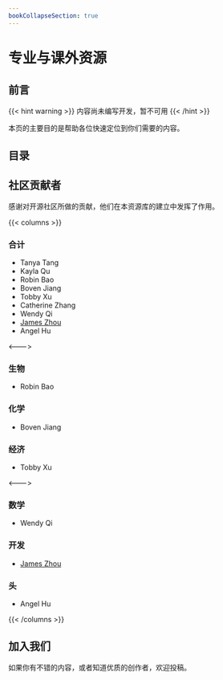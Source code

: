 ```yaml
---
bookCollapseSection: true
---
```


# 专业与课外资源

## 前言

{{< hint warning >}}
内容尚未编写开发，暂不可用
{{< /hint >}}

本页的主要目的是帮助各位快速定位到你们需要的内容。

## 目录

## 社区贡献者

感谢对开源社区所做的贡献，他们在本资源库的建立中发挥了作用。

{{< columns >}}

### 合计

- Tanya Tang
- Kayla Qu
- Robin Bao
- Boven Jiang
- Tobby Xu
- Catherine Zhang
- Wendy Qi
- [James Zhou](https://jamesflare.com)
- Angel Hu

<--->

### 生物

- Robin Bao

### 化学

- Boven Jiang

### 经济

- Tobby Xu

<--->

### 数学

- Wendy Qi

### 开发

- [James Zhou](https://jamesflare.com)

### 头

- Angel Hu

{{< /columns >}}

## 加入我们

如果你有不错的内容，或者知道优质的创作者，欢迎投稿。